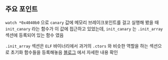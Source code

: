 ## 주요 포인트

`watch *0x4040b0` 으로 `canary` 값에 메모리 브레이크포인트를 걸고 실행해 봤을 때 `init_canary` 라는 함수가 이 값에 접근하고 있었는데, `init_canary` 는 `.init_array` 섹션에 등록되어 있는 함수 였음


`.init_array` 섹션은 `ELF` 바이너리에서 과거의 `.ctors` 와 비슷한 역할을 하는 섹션으로 초기화 함수들을 등록해놓음 [블로그](https://jiravvit.tistory.com/entry/main-%ED%95%A8%EC%88%98%EA%B0%80-%ED%98%B8%EC%B6%9C-%EC%A2%85%EB%A3%8C%EB%90%98%EB%8A%94-%EA%B3%BC%EC%A0%95) 에서 자세한 내용 확인
